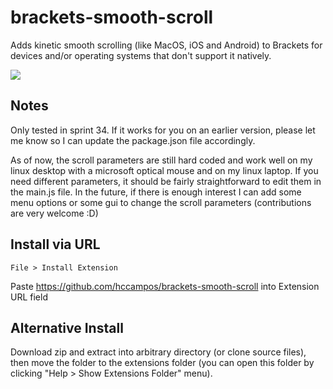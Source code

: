 brackets-smooth-scroll
============================

Adds kinetic smooth scrolling (like MacOS, iOS and Android) to Brackets for devices and/or operating systems that don't support it natively.

![](https://raw.github.com/hccampos/brackets-smooth-scroll/master/preview.gif)

## Notes

Only tested in sprint 34. If it works for you on an earlier version, please let me know so I can update the package.json file accordingly.

As of now, the scroll parameters are still hard coded and work well on my linux desktop with a microsoft optical mouse and on my linux laptop. If you need different parameters, it should be fairly straightforward to edit them in the main.js file. In the future, if there is enough interest I can add some menu options or some gui to change the scroll parameters (contributions are very welcome :D)

## Install via URL

`File > Install Extension`

Paste https://github.com/hccampos/brackets-smooth-scroll into Extension URL field


## Alternative Install

Download zip and extract into arbitrary directory (or clone source files), then move the folder to the extensions folder (you can open this folder by clicking "Help > Show Extensions Folder" menu).
